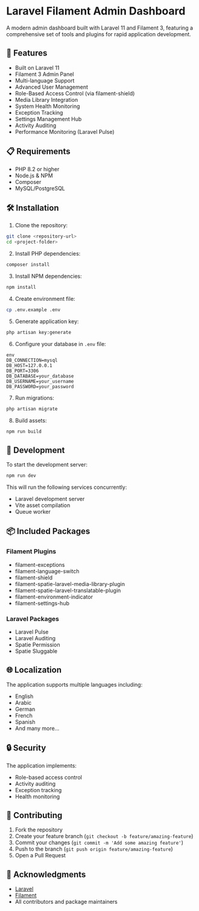 # Laravel Filament Admin Dashboard

A modern admin dashboard built with Laravel 11 and Filament 3, featuring a comprehensive set of tools and plugins for rapid application development.

## 🚀 Features

-   Built on Laravel 11
-   Filament 3 Admin Panel
-   Multi-language Support
-   Advanced User Management
-   Role-Based Access Control (via filament-shield)
-   Media Library Integration
-   System Health Monitoring
-   Exception Tracking
-   Settings Management Hub
-   Activity Auditing
-   Performance Monitoring (Laravel Pulse)

## 📋 Requirements

-   PHP 8.2 or higher
-   Node.js & NPM
-   Composer
-   MySQL/PostgreSQL

## 🛠️ Installation

1. Clone the repository:

```bash
git clone <repository-url>
cd <project-folder>
```

2. Install PHP dependencies:

```bash
composer install
```

3. Install NPM dependencies:

```bash
npm install
```

4. Create environment file:

```bash
cp .env.example .env
```

5. Generate application key:

```bash
php artisan key:generate
```

6. Configure your database in `.env` file:

```console
env
DB_CONNECTION=mysql
DB_HOST=127.0.0.1
DB_PORT=3306
DB_DATABASE=your_database
DB_USERNAME=your_username
DB_PASSWORD=your_password
```

7. Run migrations:

```bash
php artisan migrate
```

8. Build assets:

```bash
npm run build
```

## 🚀 Development

To start the development server:

```bash
npm run dev
```

This will run the following services concurrently:

-   Laravel development server
-   Vite asset compilation
-   Queue worker

## 📦 Included Packages

### Filament Plugins

-   filament-exceptions
-   filament-language-switch
-   filament-shield
-   filament-spatie-laravel-media-library-plugin
-   filament-spatie-laravel-translatable-plugin
-   filament-environment-indicator
-   filament-settings-hub

### Laravel Packages

-   Laravel Pulse
-   Laravel Auditing
-   Spatie Permission
-   Spatie Sluggable

## 🌐 Localization

The application supports multiple languages including:

-   English
-   Arabic
-   German
-   French
-   Spanish
-   And many more...

## 🔒 Security

The application implements:

-   Role-based access control
-   Activity auditing
-   Exception tracking
-   Health monitoring

## 🤝 Contributing

1. Fork the repository
2. Create your feature branch (`git checkout -b feature/amazing-feature`)
3. Commit your changes (`git commit -m 'Add some amazing feature'`)
4. Push to the branch (`git push origin feature/amazing-feature`)
5. Open a Pull Request

## 🙏 Acknowledgments

-   [Laravel](https://laravel.com)
-   [Filament](https://filamentphp.com)
-   All contributors and package maintainers
